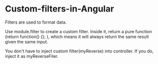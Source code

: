 # Custom-filters-in-Angular
Filters are used to format data.

Use module.filter to create a custom filter. Inside it, return a pure function (return function() {}; ), which means it will always return the same result given the same input.

You don't have to inject custom filter(myReverse) into controller. If you do, inject it as myReverseFiler.
